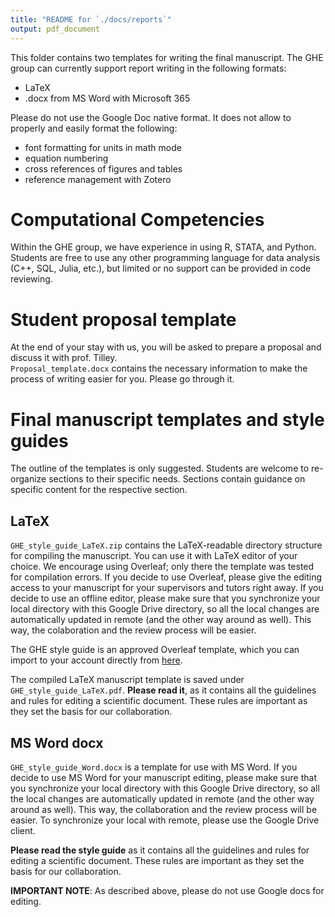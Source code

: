 ```yaml
---
title: "README for `./docs/reports`"
output: pdf_document
---
```


This folder contains two templates for writing the final manuscript. The GHE group can currently support report writing in the following formats:

- LaTeX
- .docx from MS Word with Microsoft 365

Please do not use the Google Doc native format. It does not allow to properly and easily format the following:

- font formatting for units in math mode
- equation numbering
- cross references of figures and tables
- reference management with Zotero

# Computational Competencies

Within the GHE group, we have experience in using R, STATA, and Python. Students are free to use any other programming language for data analysis (C++, SQL, Julia, etc.), but limited or no support can be provided in code reviewing.

# Student proposal template

At the end of your stay with us, you will be asked to prepare a proposal and discuss it with prof. Tilley.  
`Proposal_template.docx` contains the necessary information to make the process of writing easier for you. Please go through it.

# Final manuscript templates and style guides

The outline of the templates is only suggested. Students are welcome to re-organize sections to their specific needs. Sections contain guidance on specific content for the respective section. 

## LaTeX

`GHE_style_guide_LaTeX.zip` contains the LaTeX-readable directory structure for compiling the manuscript. You can use it with LaTeX editor of your choice. We encourage using Overleaf; only there the template was tested for compilation errors. If you decide to use Overleaf, please give the editing access to your manuscript for your supervisors and tutors right away. If you decide to use an offline editor, please make sure that you synchronize your local directory with this Google Drive directory, so all the local changes are automatically updated in remote (and the other way around as well). This way, the colaboration and the review process will be easier.

The GHE style guide is an approved Overleaf template, which you can import to your account directly from [here](https://www.overleaf.com/latex/templates/manuscript-style-guide-global-health-engineering-ethz/smnzdrqgkstr).

The compiled LaTeX manuscript template is saved under `GHE_style_guide_LaTeX.pdf`. **Please read it**, as it contains all the guidelines and rules for editing a scientific document. These rules are important as they set the basis for our collaboration.

## MS Word docx

`GHE_style_guide_Word.docx` is a template for use with MS Word. If you decide to use MS Word for your manuscript editing, please make sure that you synchronize your local directory with this Google Drive directory, so all the local changes are automatically updated in remote (and the other way around as well). This way, the collaboration and the review process will be easier. To synchronize your local with remote, please use the Google Drive client.

**Please read the style guide** as it contains all the guidelines and rules for editing a scientific document. These rules are important as they set the basis for our collaboration.

**IMPORTANT NOTE**: As described above, please do not use Google docs for editing.

